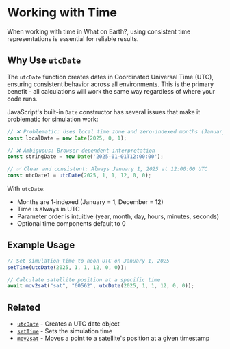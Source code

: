 # Working with Time

When working with time in What on Earth?, using consistent time representations is essential for reliable results.

## Why Use `utcDate`

The `utcDate` function creates dates in Coordinated Universal Time (UTC), ensuring consistent behavior across all environments. This is the primary benefit - all calculations will work the same way regardless of where your code runs.

JavaScript's built-in `Date` constructor has several issues that make it problematic for simulation work:

```javascript
// ❌ Problematic: Uses local time zone and zero-indexed months (January = 0)
const localDate = new Date(2025, 0, 1); 

// ❌ Ambiguous: Browser-dependent interpretation
const stringDate = new Date('2025-01-01T12:00:00');

// ✅ Clear and consistent: Always January 1, 2025 at 12:00:00 UTC
const utcDate1 = utcDate(2025, 1, 1, 12, 0, 0);
```

With `utcDate`:
- Months are 1-indexed (January = 1, December = 12)
- Time is always in UTC
- Parameter order is intuitive (year, month, day, hours, minutes, seconds)
- Optional time components default to 0

## Example Usage

```javascript
// Set simulation time to noon UTC on January 1, 2025
setTime(utcDate(2025, 1, 1, 12, 0, 0));

// Calculate satellite position at a specific time
await mov2sat("sat", "60562", utcDate(2025, 1, 1, 12, 0, 0));
```

## Related

- [`utcDate`](/dsl/commands/utcDate) - Creates a UTC date object
- [`setTime`](/dsl/commands/setTime) - Sets the simulation time
- [`mov2sat`](/dsl/commands/mov2sat) - Moves a point to a satellite's position at a given timestamp
